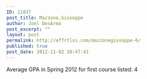 ```yaml
---
ID: 11837
post_title: Mazzone,Giuseppe
author: Joel DesArmo
post_excerpt: ""
layout: post
permalink: http://effrtlss.com/mazzonegiuseppe-6/
published: true
post_date: 2012-11-02 20:47:41
---
```

<p>Average GPA in Spring 2012 for first course listed: 4</p>